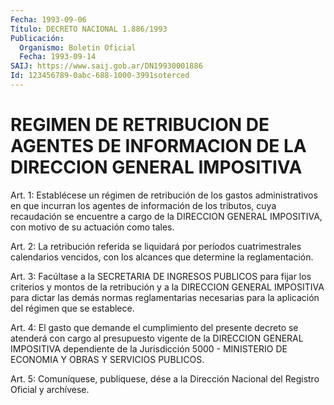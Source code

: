```yaml
---
Fecha: 1993-09-06
Título: DECRETO NACIONAL 1.886/1993
Publicación:
  Organismo: Boletín Oficial
  Fecha: 1993-09-14
SAIJ: https://www.saij.gob.ar/DN19930001886
Id: 123456789-0abc-688-1000-3991soterced
---
```

# REGIMEN DE RETRIBUCION DE AGENTES DE INFORMACION DE LA DIRECCION GENERAL IMPOSITIVA

<a id="1"></a>
Art.  1:  Establécese  un régimen de retribución de los gastos administrativos en que incurran  los  agentes de información de los tributos, cuya recaudación se encuentre  a  cargo  de  la DIRECCION GENERAL   IMPOSITIVA,  con  motivo  de  su  actuación  como  tales.

<a id="2"></a>
Art.  2:  La  retribución  referida  se liquidará por períodos cuatrimestrales  calendarios  vencidos,  con  los    alcances   que determine la reglamentación.

<a id="3"></a>
Art.  3:  Facúltase  a la SECRETARIA DE INGRESOS PUBLICOS para fijar los criterios y montos  de  la  retribución  y a la DIRECCION GENERAL  IMPOSITIVA  para  dictar  las  demás normas reglamentarias necesarias  para  la  aplicación  del  régimen  que  se  establece.

<a id="4"></a>
Art.  4:  El  gasto  que  demande el cumplimiento del presente decreto  se  atenderá  con  cargo  al  presupuesto  vigente  de  la DIRECCION GENERAL IMPOSITIVA dependiente  de la Jurisdicción 5000 - MINISTERIO DE ECONOMIA Y OBRAS Y SERVICIOS PUBLICOS.

<a id="5"></a>
Art.  5: Comuníquese, publíquese, dése a la Dirección Nacional del Registro Oficial y archívese.